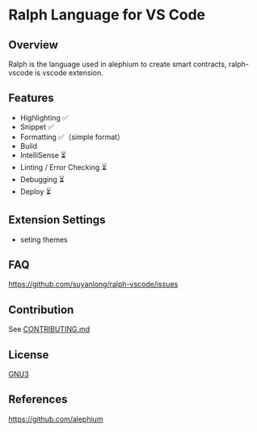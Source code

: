 # Ralph Language for VS Code

## Overview

Ralph is the language used in alephium to create smart contracts, ralph-vscode is vscode extension.

## Features

- Highlighting ✅
- Snippet ✅
- Formatting ✅（simple format）
- Build
- IntelliSense ⏳
- Linting / Error Checking ⏳
- Debugging ⏳
- Deploy ⏳

## Extension Settings

- seting themes

## FAQ

https://github.com/suyanlong/ralph-vscode/issues

## Contribution

See [CONTRIBUTING.md](https://github.com/suyanlong/ralph-vscode/blob/main/CONTRIBUTING.md)

## License

[GNU3](<[LICENSE](https://github.com/suyanlong/ralph-vscode/blob/main/LICENSE)>)

## References

https://github.com/alephium
